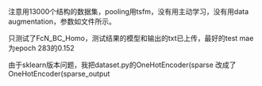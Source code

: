 注意用13000个结构的数据集，pooling用tsfm，没有用主动学习，没有用data augmentation，参数如文件所示。

只测试了FcN_BC_Homo，测试结果的模型和输出的txt已上传，最好的test mae为epoch 283的0.152

由于sklearn版本问题，我把dataset.py的OneHotEncoder(sparse 改成了OneHotEncoder(sparse_output
